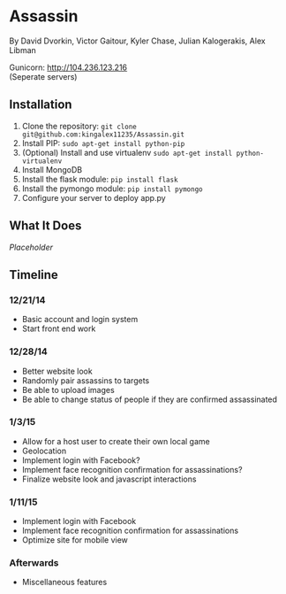 Assassin
========
By David Dvorkin, Victor Gaitour, Kyler Chase, Julian Kalogerakis, Alex Libman  

Gunicorn: http://104.236.123.216 <br>
(Seperate servers)

## Installation
1. Clone the repository: `git clone git@github.com:kingalex11235/Assassin.git`
2. Install PIP: `sudo apt-get install python-pip`
3. (Optional) Install and use virtualenv `sudo apt-get install python-virtualenv`
4. Install MongoDB
5. Install the flask module: `pip install flask`
6. Install the pymongo module: `pip install pymongo`
7. Configure your server to deploy app.py

## What It Does
<i>Placeholder</i>

## Timeline
### 12/21/14
* Basic account and login system
* Start front end work

### 12/28/14
* Better website look
* Randomly pair assassins to targets
* Be able to upload images
* Be able to change status of people if they are confirmed assassinated

### 1/3/15
* Allow for a host user to create their own local game
* Geolocation
* Implement login with Facebook?
* Implement face recognition confirmation for assassinations?
* Finalize website look and javascript interactions

### 1/11/15
* Implement login with Facebook
* Implement face recognition confirmation for assassinations
* Optimize site for mobile view

### Afterwards
* Miscellaneous features


